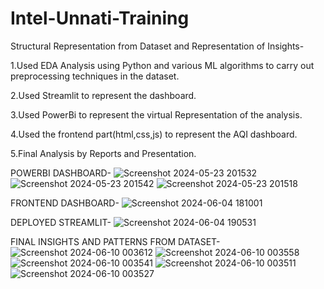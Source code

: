 # Intel-Unnati-Training
Structural Representation from Dataset and Representation of Insights-

1.Used EDA Analysis using Python and various ML algorithms to carry out preprocessing techniques in the dataset.

2.Used Streamlit to represent the dashboard.

3.Used PowerBi to represent the virtual Representation of the analysis.

4.Used the frontend part(html,css,js) to represent the AQI dashboard.

5.Final Analysis by Reports and Presentation.

POWERBI DASHBOARD-
![Screenshot 2024-05-23 201532](https://github.com/t-abs/Intel-Unnati-Training/assets/137747688/38093ccd-8c15-4c2d-b9df-a5ebba3d2ebd)
![Screenshot 2024-05-23 201542](https://github.com/t-abs/Intel-Unnati-Training/assets/137747688/006bd36e-3a35-4a16-b82d-b8df91c2db86)
![Screenshot 2024-05-23 201518](https://github.com/t-abs/Intel-Unnati-Training/assets/137747688/723d518f-2671-44d7-8ed7-548fc44ec3fc)

FRONTEND DASHBOARD-
![Screenshot 2024-06-04 181001](https://github.com/t-abs/Intel-Unnati-Training/assets/137747688/1cc8a62e-e2b8-447a-9d5a-981ad9369743)

DEPLOYED STREAMLIT-
![Screenshot 2024-06-04 190531](https://github.com/t-abs/Intel-Unnati-Training/assets/137747688/3873ca16-416d-4ebb-9c5e-41fca63d63af)

FINAL INSIGHTS AND PATTERNS FROM DATASET-
![Screenshot 2024-06-10 003612](https://github.com/t-abs/Intel-Unnati-Training/assets/137747688/f25bc99d-fef3-4d1b-9ca0-17d65a8b5a8e)
![Screenshot 2024-06-10 003558](https://github.com/t-abs/Intel-Unnati-Training/assets/137747688/271e4204-d13c-40f7-bb43-ceeacb9c1b71)
![Screenshot 2024-06-10 003541](https://github.com/t-abs/Intel-Unnati-Training/assets/137747688/f54308bc-2878-4eff-af10-c67349352ce3)
![Screenshot 2024-06-10 003511](https://github.com/t-abs/Intel-Unnati-Training/assets/137747688/afa359a8-1046-4ddf-9efc-1942f31820cf)
![Screenshot 2024-06-10 003527](https://github.com/t-abs/Intel-Unnati-Training/assets/137747688/73a66d10-a6fe-4f1e-a7ed-be36022fa1d1)










